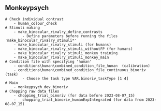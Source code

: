 ## Monkeypsych  
    # Check individual contrast 
        - human_colour_check  
    # Stimuli making  
        - make_binocular_rivalry_define_contrasts  
            - Define parameters before running the files 'make_binocular_rivalry_stimuli*'  
        - make_binocular_rivalry_stimuli (for humans)  
        - make_binocular_rivalry_stimuli_withoutFP (for humans)  
        - make_binocular_rivalry_stimuli_monkey_training
        - make_binocular_rivalry_stimuli_monkey_main  
	# Condition file with specifying 'human'  
        - conditions\human\combined_condition_file_human  (calibration)
		- conditions\human\combined_condition_file_continuous_binoriv  (task)  
            - Choose the task type VAR.binoriv_taskType [1 4]  
    # Main  
        - monkeypsych_dev_binoriv  
    # Chopping raw data files  
		- chopping_trial_binoriv (for data before 2023-08-07_15)  
        -   chopping_trial_binoriv_humanExpIntegrated (for data from 2023-08-07_15)  